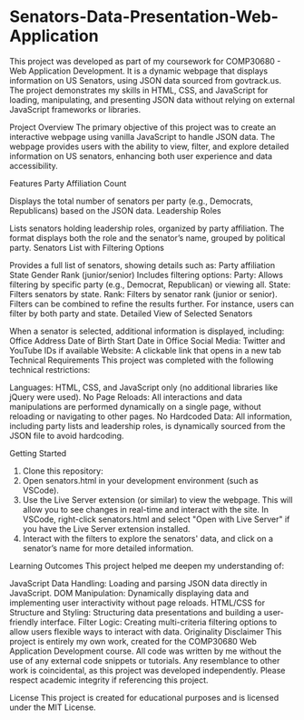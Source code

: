# Senators-Data-Presentation-Web-Application
This project was developed as part of my coursework for COMP30680 - Web Application Development. It is a dynamic webpage that displays information on US Senators, using JSON data sourced from govtrack.us. The project demonstrates my skills in HTML, CSS, and JavaScript for loading, manipulating, and presenting JSON data without relying on external JavaScript frameworks or libraries.

Project Overview
The primary objective of this project was to create an interactive webpage using vanilla JavaScript to handle JSON data. The webpage provides users with the ability to view, filter, and explore detailed information on US senators, enhancing both user experience and data accessibility.

Features
Party Affiliation Count

Displays the total number of senators per party (e.g., Democrats, Republicans) based on the JSON data.
Leadership Roles

Lists senators holding leadership roles, organized by party affiliation. The format displays both the role and the senator’s name, grouped by political party.
Senators List with Filtering Options

Provides a full list of senators, showing details such as:
Party affiliation
State
Gender
Rank (junior/senior)
Includes filtering options:
Party: Allows filtering by specific party (e.g., Democrat, Republican) or viewing all.
State: Filters senators by state.
Rank: Filters by senator rank (junior or senior).
Filters can be combined to refine the results further. For instance, users can filter by both party and state.
Detailed View of Selected Senators

When a senator is selected, additional information is displayed, including:
Office Address
Date of Birth
Start Date in Office
Social Media: Twitter and YouTube IDs if available
Website: A clickable link that opens in a new tab
Technical Requirements
This project was completed with the following technical restrictions:

Languages: HTML, CSS, and JavaScript only (no additional libraries like jQuery were used).
No Page Reloads: All interactions and data manipulations are performed dynamically on a single page, without reloading or navigating to other pages.
No Hardcoded Data: All information, including party lists and leadership roles, is dynamically sourced from the JSON file to avoid hardcoding.

Getting Started
1. Clone this repository:
2. Open senators.html in your development environment (such as VSCode).
3. Use the Live Server extension (or similar) to view the webpage. This will allow you to see changes in real-time and interact with the site.
   In VSCode, right-click senators.html and select "Open with Live Server" if you have the Live Server extension installed.
4. Interact with the filters to explore the senators' data, and click on a senator’s name for more detailed information.


Learning Outcomes
This project helped me deepen my understanding of:

JavaScript Data Handling: Loading and parsing JSON data directly in JavaScript.
DOM Manipulation: Dynamically displaying data and implementing user interactivity without page reloads.
HTML/CSS for Structure and Styling: Structuring data presentations and building a user-friendly interface.
Filter Logic: Creating multi-criteria filtering options to allow users flexible ways to interact with data.
Originality Disclaimer
This project is entirely my own work, created for the COMP30680 Web Application Development course. All code was written by me without the use of any external code snippets or tutorials. Any resemblance to other work is coincidental, as this project was developed independently. Please respect academic integrity if referencing this project.

License
This project is created for educational purposes and is licensed under the MIT License.
